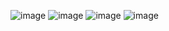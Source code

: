 ![image](https://github.com/user-attachments/assets/ebe21949-39a6-48a7-b403-57b796502a99)
![image](https://github.com/user-attachments/assets/f5d5ece7-c50c-4b09-a6a8-f74b1162ad3b)
![image](https://github.com/user-attachments/assets/1c4a8fc2-1d4e-480d-a570-6a5466d6e741)
![image](https://github.com/user-attachments/assets/76b47679-0dca-49dc-bfb5-cc1bc5e8cf18)
